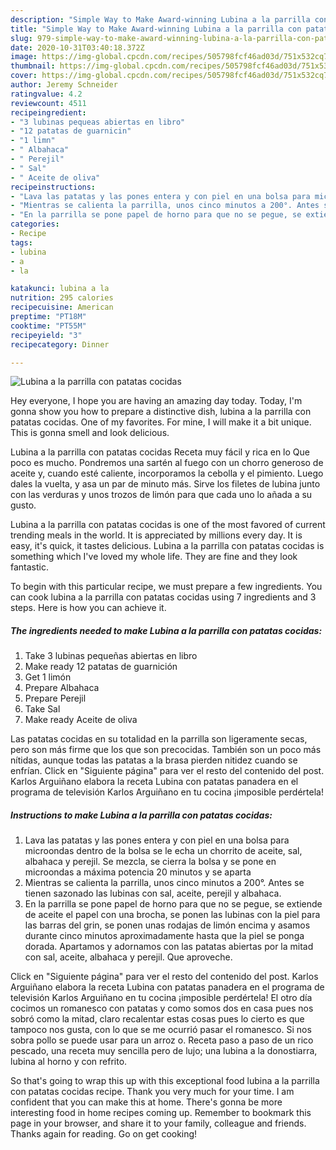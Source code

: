 ```yaml
---
description: "Simple Way to Make Award-winning Lubina a la parrilla con patatas cocidas"
title: "Simple Way to Make Award-winning Lubina a la parrilla con patatas cocidas"
slug: 979-simple-way-to-make-award-winning-lubina-a-la-parrilla-con-patatas-cocidas
date: 2020-10-31T03:40:18.372Z
image: https://img-global.cpcdn.com/recipes/505798fcf46ad03d/751x532cq70/lubina-a-la-parrilla-con-patatas-cocidas-foto-principal.jpg
thumbnail: https://img-global.cpcdn.com/recipes/505798fcf46ad03d/751x532cq70/lubina-a-la-parrilla-con-patatas-cocidas-foto-principal.jpg
cover: https://img-global.cpcdn.com/recipes/505798fcf46ad03d/751x532cq70/lubina-a-la-parrilla-con-patatas-cocidas-foto-principal.jpg
author: Jeremy Schneider
ratingvalue: 4.2
reviewcount: 4511
recipeingredient:
- "3 lubinas pequeas abiertas en libro"
- "12 patatas de guarnicin"
- "1 limn"
- " Albahaca"
- " Perejil"
- " Sal"
- " Aceite de oliva"
recipeinstructions:
- "Lava las patatas y las pones entera y con piel en una bolsa para microondas dentro de la bolsa se le echa un chorrito de aceite, sal, albahaca y perejil. Se mezcla, se cierra la bolsa y se pone en microondas a máxima potencia 20 minutos y se aparta"
- "Mientras se calienta la parrilla, unos cinco minutos a 200°. Antes se tienen sazonado las lubinas con sal, aceite, perejil y albahaca."
- "En la parrilla se pone papel de horno para que no se pegue, se extiende de aceite el papel con una brocha, se ponen las lubinas con la piel para las barras del grin, se ponen unas rodajas de limón encima y asamos durante cinco minutos aproximadamente hasta que la piel se ponga dorada. Apartamos y adornamos con las patatas abiertas por la mitad con sal, aceite, albahaca y perejil. Que aproveche."
categories:
- Recipe
tags:
- lubina
- a
- la

katakunci: lubina a la 
nutrition: 295 calories
recipecuisine: American
preptime: "PT18M"
cooktime: "PT55M"
recipeyield: "3"
recipecategory: Dinner

---
```



![Lubina a la parrilla con patatas cocidas](https://img-global.cpcdn.com/recipes/505798fcf46ad03d/751x532cq70/lubina-a-la-parrilla-con-patatas-cocidas-foto-principal.jpg)

Hey everyone, I hope you are having an amazing day today. Today, I'm gonna show you how to prepare a distinctive dish, lubina a la parrilla con patatas cocidas. One of my favorites. For mine, I will make it a bit unique. This is gonna smell and look delicious.

Lubina a la parrilla con patatas cocidas Receta muy fácil y rica en lo Que poco es mucho. Pondremos una sartén al fuego con un chorro generoso de aceite y, cuando esté caliente, incorporamos la cebolla y el pimiento. Luego dales la vuelta, y asa un par de minuto más. Sirve los filetes de lubina junto con las verduras y unos trozos de limón para que cada uno lo añada a su gusto.

Lubina a la parrilla con patatas cocidas is one of the most favored of current trending meals in the world. It is appreciated by millions every day. It is easy, it's quick, it tastes delicious. Lubina a la parrilla con patatas cocidas is something which I've loved my whole life. They are fine and they look fantastic.


To begin with this particular recipe, we must prepare a few ingredients. You can cook lubina a la parrilla con patatas cocidas using 7 ingredients and 3 steps. Here is how you can achieve it.

<!--inarticleads1-->

##### The ingredients needed to make Lubina a la parrilla con patatas cocidas:

1. Take 3 lubinas pequeñas abiertas en libro
1. Make ready 12 patatas de guarnición
1. Get 1 limón
1. Prepare  Albahaca
1. Prepare  Perejil
1. Take  Sal
1. Make ready  Aceite de oliva


Las patatas cocidas en su totalidad en la parrilla son ligeramente secas, pero son más firme que los que son precocidas. También son un poco más nítidas, aunque todas las patatas a la brasa pierden nitidez cuando se enfrían. Click en &#34;Siguiente página&#34; para ver el resto del contenido del post. Karlos Arguiñano elabora la receta Lubina con patatas panadera en el programa de televisión Karlos Arguiñano en tu cocina ¡imposible perdértela! 

<!--inarticleads2-->

##### Instructions to make Lubina a la parrilla con patatas cocidas:

1. Lava las patatas y las pones entera y con piel en una bolsa para microondas dentro de la bolsa se le echa un chorrito de aceite, sal, albahaca y perejil. Se mezcla, se cierra la bolsa y se pone en microondas a máxima potencia 20 minutos y se aparta
1. Mientras se calienta la parrilla, unos cinco minutos a 200°. Antes se tienen sazonado las lubinas con sal, aceite, perejil y albahaca.
1. En la parrilla se pone papel de horno para que no se pegue, se extiende de aceite el papel con una brocha, se ponen las lubinas con la piel para las barras del grin, se ponen unas rodajas de limón encima y asamos durante cinco minutos aproximadamente hasta que la piel se ponga dorada. Apartamos y adornamos con las patatas abiertas por la mitad con sal, aceite, albahaca y perejil. Que aproveche.


Click en &#34;Siguiente página&#34; para ver el resto del contenido del post. Karlos Arguiñano elabora la receta Lubina con patatas panadera en el programa de televisión Karlos Arguiñano en tu cocina ¡imposible perdértela! El otro día cocimos un romanesco con patatas y como somos dos en casa pues nos sobró como la mitad, claro recalentar estas cosas pues lo cierto es que tampoco nos gusta, con lo que se me ocurrió pasar el romanesco. Si nos sobra pollo se puede usar para un arroz o. Receta paso a paso de un rico pescado, una receta muy sencilla pero de lujo; una lubina a la donostiarra, lubina al horno y con refrito. 

So that's going to wrap this up with this exceptional food lubina a la parrilla con patatas cocidas recipe. Thank you very much for your time. I am confident that you can make this at home. There's gonna be more interesting food in home recipes coming up. Remember to bookmark this page in your browser, and share it to your family, colleague and friends. Thanks again for reading. Go on get cooking!
